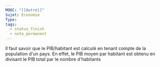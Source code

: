 ```yaml
---
MOOC: "[[Autre]]"
Sujet: Economie
Type: 
tags:
  - status_finish
  - note_permanent
---
```

Il faut savoir que le PIB/habitant est calculé en tenant compte de la population d'un pays. En effet, le PIB moyen par habitant est obtenu en divisant le PIB total par le nombre d'habitants